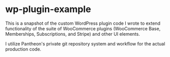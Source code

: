 # wp-plugin-example

This is a snapshot of the custom WordPress plugin code I wrote to extend functionality of the suite of WooCommerce plugins (WooCommerce Base, Memberships, Subscriptions, and Stripe) and other UI elements.

I utilize Pantheon's private git repository system and workflow for the actual production code.

